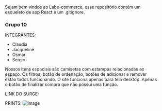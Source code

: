 Sejam bem vindos ao Labe-commerce, esse repositório contém um esqueleto de app React e um .gitignore.
### Grupo 10
INTEGRANTES:
- Claudia
- Jacqueline
- Osmar
- Sergio

Nossos itens espaciais são camisetas com estampas relacionadas ao espaço. Os filtros, botão de ordenação, botões de adicionar e remover estão todos funcionando.
O site funciona apenas para tela desktop. Apenas o botão de finalizar compra que não possui uma função.

LINK DO SURGE:


PRINTS:
![image](https://user-images.githubusercontent.com/68357388/150581350-7264cbcc-5e2e-48f4-bec0-065336c03859.png)
